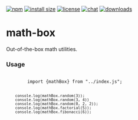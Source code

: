 [![npm](https://img.shields.io/npm/v/math-utils)](https://img.shields.io/npm/v/math-utils)
[![install size](https://packagephobia.com/badge?p=math-utils)](https://packagephobia.com/result?p=math-utils)
[![license](https://img.shields.io/github/license/AndyFang36/math-utils)](https://img.shields.io/github/license/AndyFang36/math-utils)
[![chat](https://img.shields.io/gitter/room/AndyFang36/math-utils)](https://img.shields.io/gitter/room/AndyFang36/math-utils)
[![downloads](https://img.shields.io/npm/dw/math-utils)](https://img.shields.io/npm/dw/math-utils)


# math-box
Out-of-the-box math utilities.

### Usage
<code>
        import {mathBox} from "../index.js";
        
        console.log(mathBox.random(3));
        console.log(mathBox.random(3, 4))
        console.log(mathBox.random(0, 2, 2));
        console.log(mathBox.factorial(5));
        console.log(mathBox.fibonacci(6));
</code>